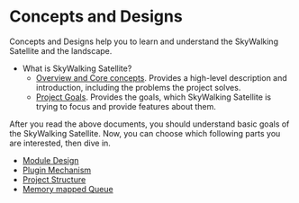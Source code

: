 # Concepts and Designs
Concepts and Designs help you to learn and understand the SkyWalking Satellite and the landscape.

- What is SkyWalking Satellite?
  - [Overview and Core concepts](overview.md). Provides a high-level description and introduction, including the problems the project solves.
  - [Project Goals](project-goals.md). Provides the goals, which SkyWalking Satellite is trying to focus and provide features about them.

After you read the above documents, you should understand basic goals of the SkyWalking Satellite. Now, you can choose which following parts 
you are interested, then dive in.   

- [Module Design](./module_design.md)
- [Plugin Mechanism](./plugin_mechanism.md)
- [Project Structure](./project_structue.md)
- [Memory mapped Queue](./mmap-queue.md)
